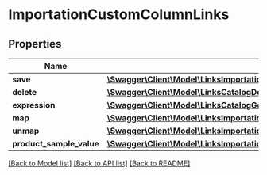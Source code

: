 # ImportationCustomColumnLinks

## Properties
Name | Type | Description | Notes
------------ | ------------- | ------------- | -------------
**save** | [**\Swagger\Client\Model\LinksImportationSaveCustomColumnLink**](LinksImportationSaveCustomColumnLink.md) |  | 
**delete** | [**\Swagger\Client\Model\LinksCatalogDeleteCustomColumnLink**](LinksCatalogDeleteCustomColumnLink.md) |  | 
**expression** | [**\Swagger\Client\Model\LinksCatalogGetCustomColumnExpressionLink**](LinksCatalogGetCustomColumnExpressionLink.md) |  | 
**map** | [**\Swagger\Client\Model\LinksImportationMapCustomColumnLink**](LinksImportationMapCustomColumnLink.md) |  | [optional] 
**unmap** | [**\Swagger\Client\Model\LinksImportationUnmapCustomColumnLink**](LinksImportationUnmapCustomColumnLink.md) |  | [optional] 
**product_sample_value** | [**\Swagger\Client\Model\LinksImportationGetProductSampleCustomColumnValueLink**](LinksImportationGetProductSampleCustomColumnValueLink.md) |  | [optional] 

[[Back to Model list]](../README.md#documentation-for-models) [[Back to API list]](../README.md#documentation-for-api-endpoints) [[Back to README]](../README.md)


